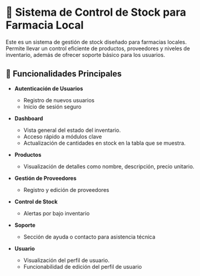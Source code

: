 # 💊 Sistema de Control de Stock para Farmacia Local

Este es un sistema de gestión de stock diseñado para farmacias locales. Permite llevar un control eficiente de productos, proveedores y niveles de inventario, además de ofrecer soporte básico para los usuarios.

## 🚀 Funcionalidades Principales

- **Autenticación de Usuarios**
  - Registro de nuevos usuarios
  - Inicio de sesión seguro

- **Dashboard**
  - Vista general del estado del inventario.
  - Acceso rápido a módulos clave
  - Actualización de cantidades en stock en la tabla que se muestra.

- **Productos**
  - Visualización de detalles como nombre, descripción, precio unitario.

- **Gestión de Proveedores**
  - Registro y edición de proveedores

- **Control de Stock**
  - Alertas por bajo inventario
    
- **Soporte**
  - Sección de ayuda o contacto para asistencia técnica
 
- **Usuario**
  - Visualización del perfil de usuario.
  - Funcionabilidad de edición del perfil de usuario
 




   
